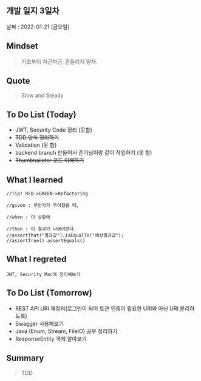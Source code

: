 ## 개발 일지 3일차

날짜 : 2022-01-21 (금요일)

## Mindset

> 기초부터 차근차근, 흔들리지 말자.

## Quote

> Slow and Steady

## To Do List (Today)

- JWT, Security Code 정리 (못함)
- ~~TDD 양식 정리하기~~
- Validation (못 함)
- backend branch 만들어서 준기님이랑 같이 작업하기 (못 함)
- ~~Thumbnailator 코드 이해하기~~

## What I learned

```plain
//Tip! RED->GREEN->Refactoring

//given : 무언가가 주어졌을 때,

//when : 이 상황에

//then : 이 결과가 나와야한다.
//assertThat("결과값").isEqualTo("예상결과값");
//assertTrue() assertEquals()
```

## What I regreted

```plain
JWT, Security Mac에 정리해보기
```

## To Do List (Tomorrow)

- REST API URI 재정의(로그인이 되어 토큰 인증이 필요한 URI와 아닌 URI 분리하도록)
- Swagger 사용해보기
- Java (Enum, Stream, FileIO) 공부 정리하기
- ResponseEntity 객체 알아보기

## Summary

> TDD

